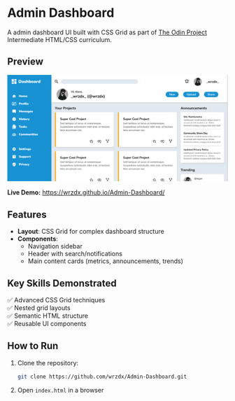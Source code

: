 # Admin Dashboard  

A admin dashboard UI built with CSS Grid as part of [The Odin Project](https://www.theodinproject.com/) Intermediate HTML/CSS curriculum.  

## Preview  

![Admin Dashboard Preview](./preview.png)  

**Live Demo:** https://wrzdx.github.io/Admin-Dashboard/ 

## Features  
- **Layout**: CSS Grid for complex dashboard structure  
- **Components**:  
  - Navigation sidebar  
  - Header with search/notifications  
  - Main content cards (metrics, announcements, trends)  
 

## Key Skills Demonstrated  
✅ Advanced CSS Grid techniques  
✅ Nested grid layouts  
✅ Semantic HTML structure  
✅ Reusable UI components  

## How to Run  
1. Clone the repository:  
   ```bash  
   git clone https://github.com/wrzdx/Admin-Dashboard.git  
   ```  
2. Open `index.html` in a browser  
